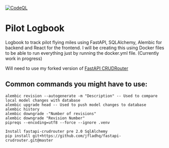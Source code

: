 [![CodeQL](https://github.com/jfladhq/pilot_logbook/actions/workflows/codeql-analysis.yml/badge.svg)](https://github.com/jfladhq/pilot_logbook/actions/workflows/codeql-analysis.yml)

# Pilot Logbook

Logbook to track pilot flying miles using FastAPI, SQLAlchemy, Alembic for backend and React for the frontend. I will be creating this using Docker files to be able to run everything just by running the 
docker.yml file. (Currently work in progress)

Will need to use my forked version of [FastAPI CRUDRouter](https://github.com/jfladhq/fastapi-crudrouter)

## Common commands you might have to use:
``` 
alembic revision --autogenerate -m "Description" -- Used to compare local model changes with database
alembic upgrade head -- Used to push model changes to database
alembic history
alembic downgrade -"Number of revisions"
alembic downgrade "Revision Number"
pipreqs --encoding=utf8 --force --ignore .venv

Install fastapi-crudrouter pre 2.0 SqlAlchemy
pip install git+https://github.com/jfladhq/fastapi-crudrouter.git@master
```
